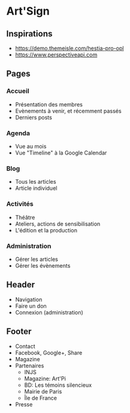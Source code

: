 # Art'Sign

## Inspirations
- https://demo.themeisle.com/hestia-pro-opl
- https://www.perspectiveapi.com

## Pages

### Accueil
- Présentation des membres
- Evènements à venir, et récemment passés
- Derniers posts

### Agenda
- Vue au mois
- Vue "Timeline" à la Google Calendar

### Blog
- Tous les articles
- Article individuel

### Activités
- Théâtre
- Ateliers, actions de sensibilisation
- L'édition et la production

### Administration
- Gérer les articles
- Gérer les évènements

## Header
- Navigation
- Faire un don
- Connexion (administration)

## Footer
- Contact
- Facebook, Google+, Share
- Magazine
- Partenaires
  - INJS
  - Magazine: Art'Pi
  - BD: Les témoins silencieux
  - Mairie de Paris
  - Île de France
- Presse